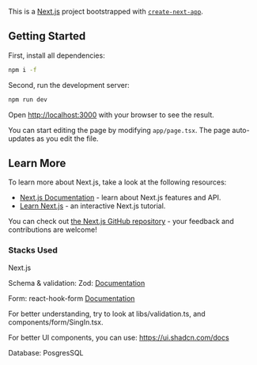 This is a [Next.js](https://nextjs.org) project bootstrapped with [`create-next-app`](https://nextjs.org/docs/app/api-reference/cli/create-next-app).

## Getting Started
First, install all dependencies:
```bash
npm i -f
```

Second, run the development server:

```bash
npm run dev
```

Open [http://localhost:3000](http://localhost:3000) with your browser to see the result.

You can start editing the page by modifying `app/page.tsx`. The page auto-updates as you edit the file.

## Learn More

To learn more about Next.js, take a look at the following resources:

- [Next.js Documentation](https://nextjs.org/docs) - learn about Next.js features and API.
- [Learn Next.js](https://nextjs.org/learn) - an interactive Next.js tutorial.

You can check out [the Next.js GitHub repository](https://github.com/vercel/next.js) - your feedback and contributions are welcome!

### Stacks Used
Next.js

Schema & validation: Zod: [Documentation](https://zod.dev/)

Form: react-hook-form [Documentation](https://react-hook-form.com/get-started)

For better understanding, try to look at libs/validation.ts, and components/form/SingIn.tsx.

For better UI components, you can use: https://ui.shadcn.com/docs

Database: PosgresSQL

